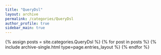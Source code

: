 ```yaml
---
title: "QueryDsl"
layout: archive
permalink: /categories/QueryDsl
author_profile: true
sidebar_main: true
---
```


{% assign posts = site.categories.QueryDsl %}
{% for post in posts %} {% include archive-single.html type=page.entries_layout %} {% endfor %}
